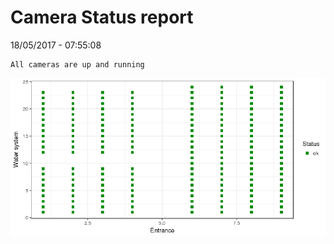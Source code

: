 Camera Status report
================
18/05/2017 - 07:55:08

    All cameras are up and running

![](camreport_files/figure-markdown_github/unnamed-chunk-2-1.png)
